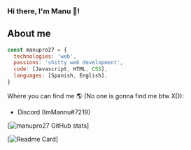### Hi there, I'm Manu 👋!

## About me
```js
const manupro27 = {
  technologies: 'web',
  passions: 'shitty web development',
  code: [Javascript, HTML, CSS],
  languages: [Spanish, English],
}
```

Where you can find me 🌎 (No one is gonna find me btw XD):
 - Discord (ImMannu#7219)

[![manupro27 GitHub stats](https://github-readme-stats.vercel.app/api?username=manupro27&show_icons=true&theme=merko&count_private=true)]

[![Readme Card](https://github-readme-stats.vercel.app/api/pin/?username=manupro27&repo=manupro27)]
